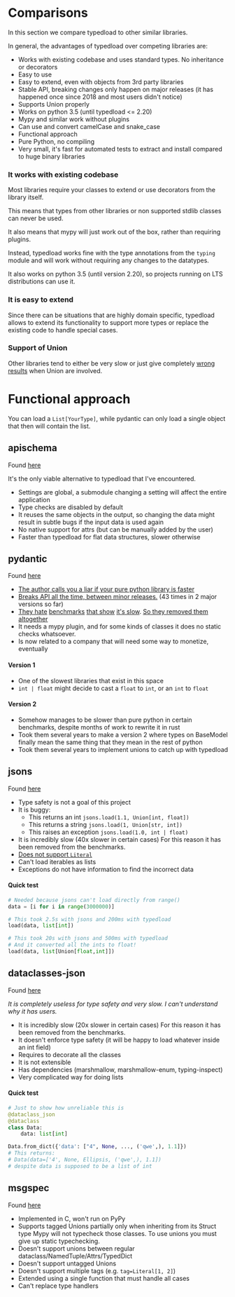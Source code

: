 Comparisons
===========

In this section we compare typedload to other similar libraries.

In general, the advantages of typedload over competing libraries are:

* Works with existing codebase and uses standard types. No inheritance or decorators
* Easy to use
* Easy to extend, even with objects from 3rd party libraries
* Stable API, breaking changes only happen on major releases (it has happened once since 2018 and most users didn't notice)
* Supports Union properly
* Works on python 3.5 (until typedload <= 2.20)
* Mypy and similar work without plugins
* Can use and convert camelCase and snake_case
* Functional approach
* Pure Python, no compiling
* Very small, it's fast for automated tests to extract and install compared to huge binary libraries

### It works with existing codebase

Most libraries require your classes to extend or use decorators from the library itself.

This means that types from other libraries or non supported stdlib classes can never be used.

It also means that mypy will just work out of the box, rather than requiring plugins.

Instead, typedload works fine with the type annotations from the `typing` module and will work without requiring any changes to the datatypes.

It also works on python 3.5 (until version 2.20), so projects running on LTS distributions can use it.

### It is easy to extend

Since there can be situations that are highly domain specific, typedload allows to extend its functionality to support more types or replace the existing code to handle special cases.

### Support of Union

Other libraries tend to either be very slow or just give completely [wrong results](https://pydantic-docs.helpmanual.io/) when Union are involved.

# Functional approach

You can load a `List[YourType]`, while pydantic can only load a single object that then will contain the list.


apischema
---------

Found [here](https://github.com/wyfo/apischema)

It's the only viable alternative to typedload that I've encountered.

* Settings are global, a submodule changing a setting will affect the entire application
* Type checks are disabled by default
* It reuses the same objects in the output, so changing the data might result in subtle bugs if the input data is used again
* No native support for attrs (but can be manually added by the user)
* Faster than typedload for flat data structures, slower otherwise


pydantic
--------

Found [here](https://pydantic-docs.helpmanual.io/)

* [The author calls you a liar if your pure python library is faster](https://news.ycombinator.com/item?id=36639943)
* [Breaks API all the time, between minor releases.](https://docs.pydantic.dev/latest/changelog/) (43 times in 2 major versions so far)
* [They hate](https://github.com/pydantic/pydantic/pull/3264) [benchmarks](https://github.com/pydantic/pydantic/pull/3881) [that show](https://github.com/pydantic/pydantic/pull/1810) [it's slow](https://github.com/pydantic/pydantic/pull/1525). [So they removed them altogether](https://github.com/pydantic/pydantic/pull/3973)
* It needs a mypy plugin, and for some kinds of classes it does no static checks whatsoever.
* Is now related to a company that will need some way to monetize, eventually


#### Version 1
* One of the slowest libraries that exist in this space
* `int | float` might decide to cast a `float` to `int`, or an `int` to `float`

#### Version 2
* Somehow manages to be slower than pure python in certain benchmarks, despite months of work to rewrite it in rust
* Took them several years to make a version 2 where types on BaseModel finally mean the same thing that they mean in the rest of python
* Took them several years to implement unions to catch up with typedload

jsons
-----

Found [here](https://github.com/ramonhagenaars/jsons)

* Type safety is not a goal of this project
* It is buggy:
    * This returns an int `jsons.load(1.1, Union[int, float])`
    * This returns a string `jsons.load(1, Union[str, int])`
    * This raises an exception `jsons.load(1.0, int | float)`
* It is incredibly slow (40x slower in certain cases)
  For this reason it has been removed from the benchmarks.
* [Does not support `Literal`](https://github.com/ramonhagenaars/jsons/issues/170)
* Can't load iterables as lists
* Exceptions do not have information to find the incorrect data

#### Quick test

```python
# Needed because jsons can't load directly from range()
data = [i for i in range(3000000)]

# This took 2.5s with jsons and 200ms with typedload
load(data, list[int])

# This took 20s with jsons and 500ms with typedload
# And it converted all the ints to float!
load(data, list[Union[float,int]])
```

dataclasses-json
----------------

Found [here](https://github.com/lidatong/dataclasses-json)

*It is completely useless for type safety and very slow. I can't understand why it has users.*

* It is incredibly slow (20x slower in certain cases)
  For this reason it has been removed from the benchmarks.
* It doesn't enforce type safety (it will be happy to load whatever inside an int field)
* Requires to decorate all the classes
* It is not extensible
* Has dependencies (marshmallow, marshmallow-enum, typing-inspect)
* Very complicated way for doing lists

#### Quick test

```python
# Just to show how unreliable this is
@dataclass_json
@dataclass
class Data:
    data: list[int]

Data.from_dict({'data': ["4", None, ..., ('qwe',), 1.1]})
# This returns:
# Data(data=['4', None, Ellipsis, ('qwe',), 1.1])
# despite data is supposed to be a list of int
```

msgspec
-------

Found [here](https://jcristharif.com/msgspec/)

* Implemented in C, won't run on PyPy
* Supports tagged Unions partially only when inheriting from its Struct type
  Mypy will not typecheck those classes.
  To use unions you must give up static typechecking.
* Doesn't support unions between regular dataclass/NamedTuple/Attrs/TypedDict
* Doesn't support untagged Unions
* Doesn't support multiple tags (e.g. `tag=Literal[1, 2]`)
* Extended using a single function that must handle all cases
* Can't replace type handlers
